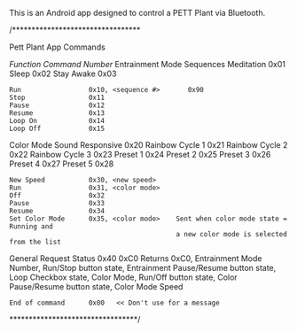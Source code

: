 This is an Android app designed to control a PETT Plant via Bluetooth.


/*********************************

  Pett Plant App Commands

 _Function_            _Command Number_
  Entrainment Mode
   Sequences
    Meditation          0x01
    Sleep               0x02
    Stay Awake          0x03

    Run                 0x10, <sequence #>       0x90
    Stop                0x11
    Pause               0x12
    Resume              0x13
    Loop On             0x14
    Loop Off            0x15

  Color Mode
    Sound Responsive    0x20
    Rainbow Cycle 1     0x21
    Rainbow Cycle 2     0x22
    Rainbow Cycle 3     0x23
    Preset 1            0x24
    Preset 2            0x25
    Preset 3            0x26
    Preset 4            0x27
    Preset 5            0x28

    New Speed           0x30, <new speed>
    Run                 0x31, <color mode>
    Off                 0x32
    Pause               0x33
    Resume              0x34
    Set Color Mode      0x35, <color mode>    Sent when color mode state = Running and
                                              a new color mode is selected from the list

  General
    Request Status      0x40                   0xC0
      Returns           0xC0,
                        Entrainment Mode Number,
                        Run/Stop button state,
                        Entrainment Pause/Resume button state,
                        Loop Checkbox state,
                        Color Mode,
                        Run/Off button state,
                        Color Pause/Resume button state,
                        Color Mode Speed

    End of command      0x00   << Don't use for a message

*********************************/
